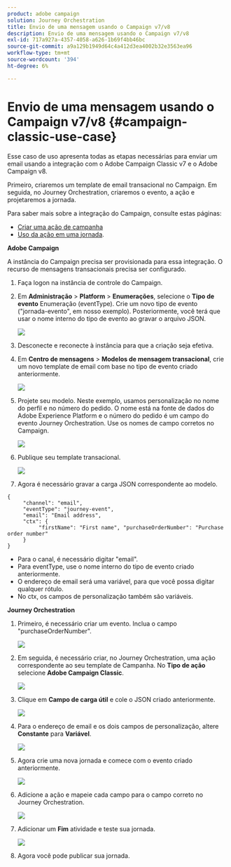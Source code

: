 ```yaml
---
product: adobe campaign
solution: Journey Orchestration
title: Envio de uma mensagem usando o Campaign v7/v8
description: Envio de uma mensagem usando o Campaign v7/v8
exl-id: 717a927a-4357-4058-a626-1b69f4bb46bc
source-git-commit: a9a129b1949d64c4a412d3ea4002b32e3563ea96
workflow-type: tm+mt
source-wordcount: '394'
ht-degree: 6%

---
```


# Envio de uma mensagem usando o Campaign v7/v8 {#campaign-classic-use-case}

Esse caso de uso apresenta todas as etapas necessárias para enviar um email usando a integração com o Adobe Campaign Classic v7 e o Adobe Campaign v8.

Primeiro, criaremos um template de email transacional no Campaign. Em seguida, no Journey Orchestration, criaremos o evento, a ação e projetaremos a jornada.

Para saber mais sobre a integração do Campaign, consulte estas páginas:

* [Criar uma ação de campanha](../action/acc-action.md)
* [Uso da ação em uma jornada](../building-journeys/using-adobe-campaign-classic.md).

**Adobe Campaign**

A instância do Campaign precisa ser provisionada para essa integração. O recurso de mensagens transacionais precisa ser configurado.

1. Faça logon na instância de controle do Campaign.

1. Em **Administração** > **Platform** > **Enumerações**, selecione o **Tipo de evento** Enumeração (eventType). Crie um novo tipo de evento (&quot;jornada-evento&quot;, em nosso exemplo). Posteriormente, você terá que usar o nome interno do tipo de evento ao gravar o arquivo JSON.

   ![](../assets/accintegration-uc-1.png)

1. Desconecte e reconecte à instância para que a criação seja efetiva.

1. Em **Centro de mensagens** > **Modelos de mensagem transacional**, crie um novo template de email com base no tipo de evento criado anteriormente.

   ![](../assets/accintegration-uc-2.png)

1. Projete seu modelo. Neste exemplo, usamos personalização no nome do perfil e no número do pedido. O nome está na fonte de dados do Adobe Experience Platform e o número do pedido é um campo do evento Journey Orchestration. Use os nomes de campo corretos no Campaign.

   ![](../assets/accintegration-uc-3.png)

1. Publique seu template transacional.

   ![](../assets/accintegration-uc-4.png)

1. Agora é necessário gravar a carga JSON correspondente ao modelo.

```
{
     "channel": "email",
     "eventType": "journey-event",
     "email": "Email address",
     "ctx": {
          "firstName": "First name", "purchaseOrderNumber": "Purchase order number"
     }
}
```

* Para o canal, é necessário digitar &quot;email&quot;.
* Para eventType, use o nome interno do tipo de evento criado anteriormente.
* O endereço de email será uma variável, para que você possa digitar qualquer rótulo.
* No ctx, os campos de personalização também são variáveis.

**Journey Orchestration**

1. Primeiro, é necessário criar um evento. Inclua o campo &quot;purchaseOrderNumber&quot;.

   ![](../assets/accintegration-uc-5.png)

1. Em seguida, é necessário criar, no Journey Orchestration, uma ação correspondente ao seu template de Campanha. No **Tipo de ação** selecione **Adobe Campaign Classic**.

   ![](../assets/accintegration-uc-6.png)

1. Clique em **Campo de carga útil** e cole o JSON criado anteriormente.

   ![](../assets/accintegration-uc-7.png)

1. Para o endereço de email e os dois campos de personalização, altere **Constante** para **Variável**.

   ![](../assets/accintegration-uc-8.png)

1. Agora crie uma nova jornada e comece com o evento criado anteriormente.

   ![](../assets/accintegration-uc-9.png)

1. Adicione a ação e mapeie cada campo para o campo correto no Journey Orchestration.

   ![](../assets/accintegration-uc-10.png)

1. Adicionar um **Fim** atividade e teste sua jornada.

   ![](../assets/accintegration-uc-11.png)

1. Agora você pode publicar sua jornada.

